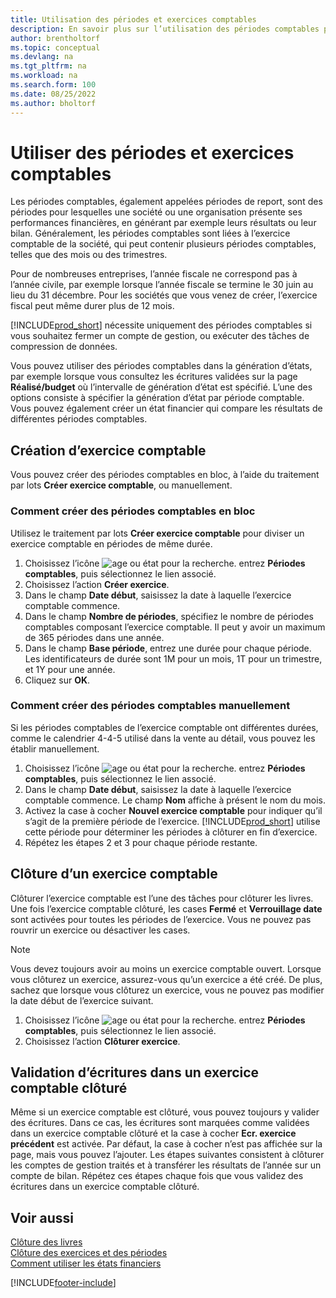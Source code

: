 ```yaml
---
title: Utilisation des périodes et exercices comptables
description: En savoir plus sur l’utilisation des périodes comptables pour définir le moment où votre société fait état de ses performances financières.
author: brentholtorf
ms.topic: conceptual
ms.devlang: na
ms.tgt_pltfrm: na
ms.workload: na
ms.search.form: 100
ms.date: 08/25/2022
ms.author: bholtorf
---
```

# <a name="work-with-accounting-periods-and-fiscal-years"></a><a name="work-with-accounting-periods-and-fiscal-years"></a><a name="work-with-accounting-periods-and-fiscal-years"></a>Utiliser des périodes et exercices comptables

Les périodes comptables, également appelées périodes de report, sont des périodes pour lesquelles une société ou une organisation présente ses performances financières, en générant par exemple leurs résultats ou leur bilan. Généralement, les périodes comptables sont liées à l’exercice comptable de la société, qui peut contenir plusieurs périodes comptables, telles que des mois ou des trimestres.

Pour de nombreuses entreprises, l’année fiscale ne correspond pas à l’année civile, par exemple lorsque l’année fiscale se termine le 30 juin au lieu du 31 décembre. Pour les sociétés que vous venez de créer, l’exercice fiscal peut même durer plus de 12 mois.  

[!INCLUDE[prod_short](includes/prod_short.md)] nécessite uniquement des périodes comptables si vous souhaitez fermer un compte de gestion, ou exécuter des tâches de compression de données.

Vous pouvez utiliser des périodes comptables dans la génération d’états, par exemple lorsque vous consultez les écritures validées sur la page **Réalisé/budget** où l’intervalle de génération d’état est spécifié. L’une des options consiste à spécifier la génération d’état par période comptable. Vous pouvez également créer un état financier qui compare les résultats de différentes périodes comptables.

## <a name="creating-a-new-fiscal-year"></a><a name="creating-a-new-fiscal-year"></a><a name="creating-a-new-fiscal-year"></a>Création d’exercice comptable

Vous pouvez créer des périodes comptables en bloc, à l’aide du traitement par lots **Créer exercice comptable**, ou manuellement.

### <a name="how-to-create-accounting-periods-in-bulk"></a><a name="how-to-create-accounting-periods-in-bulk"></a><a name="how-to-create-accounting-periods-in-bulk"></a>Comment créer des périodes comptables en bloc

Utilisez le traitement par lots **Créer exercice comptable** pour diviser un exercice comptable en périodes de même durée.  

1. Choisissez l’icône ![age ou état pour la recherche.](media/ui-search/search_small.png "Icône Rechercher une page ou un état") entrez **Périodes comptables**, puis sélectionnez le lien associé.  
2. Choisissez l’action **Créer exercice**.
3. Dans le champ **Date début**, saisissez la date à laquelle l’exercice comptable commence.  
4. Dans le champ **Nombre de périodes**, spécifiez le nombre de périodes comptables composant l’exercice comptable. Il peut y avoir un maximum de 365 périodes dans une année.  
5. Dans le champ **Base période**, entrez une durée pour chaque période. Les identificateurs de durée sont 1M pour un mois, 1T pour un trimestre, et 1Y pour une année.  
6. Cliquez sur **OK**.  

### <a name="how-to-create-accounting-periods-manually"></a><a name="how-to-create-accounting-periods-manually"></a><a name="how-to-create-accounting-periods-manually"></a>Comment créer des périodes comptables manuellement

Si les périodes comptables de l’exercice comptable ont différentes durées, comme le calendrier 4-4-5 utilisé dans la vente au détail, vous pouvez les établir manuellement.  
  
1. Choisissez l’icône ![age ou état pour la recherche.](media/ui-search/search_small.png "Icône Rechercher une page ou un état") entrez **Périodes comptables**, puis sélectionnez le lien associé.  
2. Dans le champ **Date début**, saisissez la date à laquelle l’exercice comptable commence. Le champ **Nom** affiche à présent le nom du mois.  
3. Activez la case à cocher **Nouvel exercice comptable** pour indiquer qu’il s’agit de la première période de l’exercice. [!INCLUDE[prod_short](includes/prod_short.md)] utilise cette période pour déterminer les périodes à clôturer en fin d’exercice.
4. Répétez les étapes 2 et 3 pour chaque période restante.  

## <a name="closing-a-fiscal-year"></a><a name="closing-a-fiscal-year"></a><a name="closing-a-fiscal-year"></a>Clôture d’un exercice comptable

Clôturer l’exercice comptable est l’une des tâches pour clôturer les livres. Une fois l’exercice comptable clôturé, les cases **Fermé** et **Verrouillage date** sont activées pour toutes les périodes de l’exercice. Vous ne pouvez pas rouvrir un exercice ou désactiver les cases.

> [!NOTE]  
> Vous devez toujours avoir au moins un exercice comptable ouvert. Lorsque vous clôturez un exercice, assurez-vous qu’un exercice a été créé. De plus, sachez que lorsque vous clôturez un exercice, vous ne pouvez pas modifier la date début de l’exercice suivant.

1. Choisissez l’icône ![age ou état pour la recherche.](media/ui-search/search_small.png "Icône Page ou état pour la recherche") entrez **Périodes comptables**, puis sélectionnez le lien associé.  
2. Choisissez l’action **Clôturer exercice**.  

## <a name="posting-entries-to-a-closed-fiscal-year"></a><a name="posting-entries-to-a-closed-fiscal-year"></a><a name="posting-entries-to-a-closed-fiscal-year"></a>Validation d’écritures dans un exercice comptable clôturé

Même si un exercice comptable est clôturé, vous pouvez toujours y valider des écritures. Dans ce cas, les écritures sont marquées comme validées dans un exercice comptable clôturé et la case à cocher **Ecr. exercice précédent** est activée. Par défaut, la case à cocher n’est pas affichée sur la page, mais vous pouvez l’ajouter. Les étapes suivantes consistent à clôturer les comptes de gestion traités et à transférer les résultats de l’année sur un compte de bilan. Répétez ces étapes chaque fois que vous validez des écritures dans un exercice comptable clôturé.

## <a name="see-also"></a><a name="see-also"></a><a name="see-also"></a>Voir aussi

[Clôture des livres](year-close-books.md)  
[Clôture des exercices et des périodes](year-close-years-periods.md)  
[Comment utiliser les états financiers](bi-how-work-account-schedule.md)  

[!INCLUDE[footer-include](includes/footer-banner.md)]
